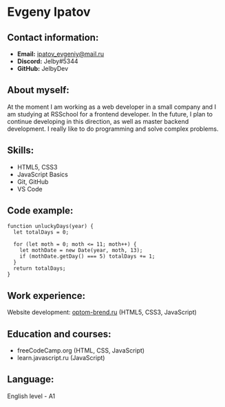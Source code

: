 # Evgeny Ipatov

## Contact information:

- **Email:** ipatov_evgeniy@mail.ru
- **Discord:** Jelby#5344
- **GitHub:** JelbyDev

## About myself:

At the moment I am working as a web developer in a small company and I am studying at RSSchool for a frontend developer. In the future, I plan to continue developing in this direction, as well as master backend development. I really like to do programming and solve complex problems.

## Skills:

- HTML5, CSS3
- JavaScript Basics
- Git, GitHub
- VS Code

## Code example:

    function unluckyDays(year) {
      let totalDays = 0;

      for (let moth = 0; moth <= 11; moth++) {
        let mothDate = new Date(year, moth, 13);
        if (mothDate.getDay() === 5) totalDays += 1;
      }
      return totalDays;
    }

## Work experience:

Website development: [optom-brend.ru](https://optom-brend.ru) (HTML5, CSS3, JavaScript)

## Education and courses:

- freeCodeCamp.org (HTML, CSS, JavaScript)
- learn.javascript.ru (JavaScript)

## Language:

English level - A1
